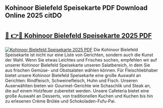 ## Kohinoor Bielefeld Speisekarte PDF Download Online 2025 citDO

# <h2><a href="http://gc6dws.nevu.top/?p=Kohinoor+Bielefeld+Speisekarte">🔗 👉🔴 Kohinoor Bielefeld Speisekarte 2025 PDF</a></h2>

[![Kohinoor Bielefeld Speisekarte 2025 PDF](https://i.imgur.com/dBaPXMq.png)](http://gc6dws.nevu.top/?p=Kohinoor+Bielefeld+Speisekarte)
Die Kohinoor Bielefeld Speisekarte ist nicht nur eine Liste von Gerichten, sondern auch die Kunst der Wahl. Wenn Sie etwas Leichtes und Frisches suchen, empfehlen wir auf unserer Kohinoor Bielefeld Speisekarte unseren Salatbereich, in dem Sie aus frischen Gemüse- und Obstsalaten wählen können. Für Fleischliebhaber bietet unsere Kohinoor Bielefeld Speisekarte eine große Auswahl an Gerichten: Rindfleisch, Schweinefleisch, Huhn und Fisch. Unseren Auserwählten bieten wir Gourmet-Gerichte wie Schaschlik und Steak an, die auf einem Holzfeuer zubereitet werden. Unsere Cafeteria bietet eine große Auswahl an Desserts, von traditionellen Kuchen und Kuchen bis hin zu erlesenen Crème Brûlée und Schokoladen-Fufu-Pai.
